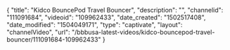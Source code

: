 {
    "title": "Kidco BouncePod Travel Bouncer",
    "description": "",
    "channelid": "111091684",
    "videoid": "109962433",
    "date_created": "1502517408",
    "date_modified": "1504049171",
    "type": "captivate",
    "layout": "channelVideo",
    "url": "\/bbbusa-latest-videos\/kidco-bouncepod-travel-bouncer\/111091684-109962433"
}